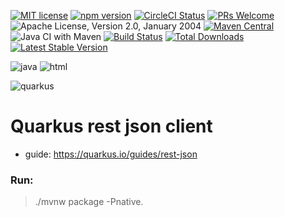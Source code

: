 [![MIT license](https://img.shields.io/badge/license-MIT-blue.svg)](https://github.com/facebook/react/blob/master/LICENSE) 
[![npm version](https://img.shields.io/npm/v/react.svg?style=flat)](https://www.npmjs.com/package/react) 
[![CircleCI Status](https://circleci.com/gh/facebook/react.svg?style=shield&circle-token=:circle-token)](https://circleci.com/gh/facebook/react) 
[![PRs Welcome](https://img.shields.io/badge/PRs-welcome-brightgreen.svg)](https://reactjs.org/docs/how-to-contribute.html#your-first-pull-request)
![Apache License, Version 2.0, January 2004](https://img.shields.io/github/license/apache/maven.svg?label=License)
[![Maven Central](https://img.shields.io/maven-central/v/org.apache.maven/apache-maven.svg?label=Maven%20Central)](https://search.maven.org/#search%7Cgav%7C1%7Cg%3A%22org.apache.maven%22%20AND%20a%3A%22apache-maven%22)
![Java CI with Maven](https://github.com/dansotirakis/SpringDeploy/workflows/Java%20CI%20with%20Maven/badge.svg)
[![Build Status](https://travis-ci.org/laravel/framework.svg)](https://travis-ci.org/laravel/framework)
[![Total Downloads](https://poser.pugx.org/laravel/framework/d/total.svg)](https://packagist.org/packages/laravel/framework)
[![Latest Stable Version](https://poser.pugx.org/laravel/framework/v/stable.svg)](https://packagist.org/packages/laravel/framework)

![java](https://image.flaticon.com/icons/png/128/919/919854.png)
![html](https://pm1.narvii.com/6448/187f5a97330b2024c07067a0d709233358b5f0ce_128.jpg)

![quarkus](https://redhat.gallerycdn.vsassets.io/extensions/redhat/vscode-quarkus/1.6.0/1594316403840/Microsoft.VisualStudio.Services.Icons.Default)

# Quarkus rest json client
- guide: https://quarkus.io/guides/rest-json


### Run:
>./mvnw package -Pnative.
